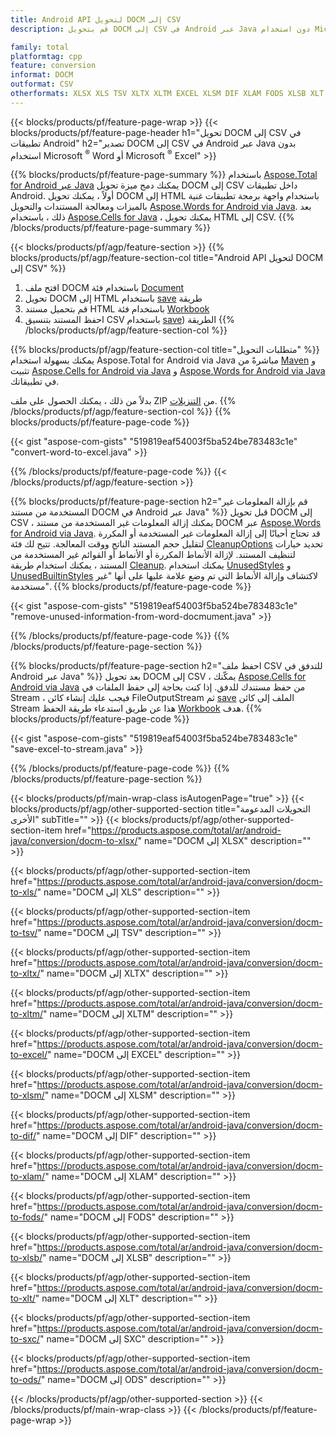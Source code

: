 ```yaml
---
title: Android API لتحويل DOCM إلى CSV
description: قم بتحويل DOCM إلى CSV في Android عبر Java دون استخدام Microsoft Word أو Microsoft Excel

family: total
platformtag: cpp
feature: conversion
informat: DOCM
outformat: CSV
otherformats: XLSX XLS TSV XLTX XLTM EXCEL XLSM DIF XLAM FODS XLSB XLT SXC ODS
---
```

{{< blocks/products/pf/feature-page-wrap >}}
{{< blocks/products/pf/feature-page-header h1="تحويل DOCM إلى CSV في تطبيقات Android" h2="تصدير DOCM إلى CSV في Android عبر Java بدون استخدام Microsoft <sup>&reg;</sup> Word أو Microsoft <sup>&reg;</sup> Excel" >}}

{{% blocks/products/pf/feature-page-summary %}}
باستخدام [Aspose.Total for Android عبر Java](https://products.aspose.com/total/android-java/) يمكنك دمج ميزة تحويل DOCM إلى CSV داخل تطبيقات Android. أولاً ، يمكنك تحويل DOCM إلى HTML باستخدام واجهة برمجة تطبيقات غنية بالميزات ومعالجة المستندات والتحويل [Aspose.Words for Android via Java](https://products.aspose.com/words/android-java/). بعد ذلك ، باستخدام [Aspose.Cells for Java](https://products.aspose.com/cells/android-java/) ، يمكنك تحويل HTML إلى CSV. 
{{% /blocks/products/pf/feature-page-summary  %}}

{{< blocks/products/pf/agp/feature-section >}}
{{% blocks/products/pf/agp/feature-section-col title="Android API لتحويل DOCM إلى CSV" %}}
1. افتح ملف DOCM باستخدام فئة [Document](https://reference.aspose.com/words/java/com.aspose.words/Document)
2. تحويل DOCM إلى HTML باستخدام [save](https://reference.aspose.com/words/java/com.aspose.words/Document#save(java.lang.String,com.aspose.words.SaveOptions)) طريقة
3. قم بتحميل مستند HTML باستخدام فئة [Workbook](https://reference.aspose.com/cells/java/com.aspose.cells/Workbook)
4. احفظ المستند بتنسيق CSV باستخدام [save](https://reference.aspose.com/cells/java/com.aspose.cells/workbook#save(java.lang.String,%20com.aspose.cells.SaveOptions))) الطريقة
{{% /blocks/products/pf/agp/feature-section-col %}}

{{% blocks/products/pf/agp/feature-section-col title="متطلبات التحويل" %}}
يمكنك بسهولة استخدام Aspose.Total for Android via Java مباشرةً من [Maven](https://repository.aspose.com/webapp/#/artifacts/browse/tree/General/repo/com/aspose/aspose-total) و تثبيت [Aspose.Cells for Android via Java](https://docms.aspose.com/cells/java/aspose-cells-for-android-via-java-installation/#install-asposecells-for-android-via-java-from-maven-repository) و [Aspose.Words for Android via Java](https://docms.aspose.com/words/java/install-aspose-words-for-android-via-java/#install-asposewords-for-android-via-java-from-maven-repository) في تطبيقاتك.

بدلاً من ذلك ، يمكنك الحصول على ملف ZIP من [التنزيلات](https://downloads.aspose.com/total/androidjava).
{{% /blocks/products/pf/agp/feature-section-col %}}
{{% blocks/products/pf/feature-page-code %}}

{{< gist "aspose-com-gists" "519819eaf54003f5ba524be783483c1e" "convert-word-to-excel.java" >}}



{{% /blocks/products/pf/feature-page-code %}}
{{< /blocks/products/pf/agp/feature-section >}}

{{% blocks/products/pf/feature-page-section  h2="قم بإزالة المعلومات غير المستخدمة من مستند DOCM في Android عبر Java" %}}
قبل تحويل DOCM إلى CSV ، يمكنك إزالة المعلومات غير المستخدمة من مستند DOCM عبر [Aspose.Words for Android via Java](https://products.aspose.com/words/android-java/). قد تحتاج أحيانًا إلى إزالة المعلومات غير المستخدمة أو المكررة لتقليل حجم المستند الناتج ووقت المعالجة. تتيح لك فئة [CleanupOptions](https://reference.aspose.com/words/java/com.aspose.words/CleanupOptions) تحديد خيارات لتنظيف المستند. لإزالة الأنماط المكررة أو الأنماط أو القوائم غير المستخدمة من المستند ، يمكنك استخدام طريقة [Cleanup](https://reference.aspose.com/words/java/com.aspose.words/Document#cleanup ()). يمكنك استخدام [UnusedStyles](https://reference.aspose.com/words/java/com.aspose.words/cleanupoptions#UnusedStyles) و [UnusedBuiltinStyles](https://reference.aspose.com/words/java/com.aspose.words/cleanupoptions#UnusedBuiltinStyles) لاكتشاف وإزالة الأنماط التي تم وضع علامة عليها على أنها "غير مستخدمة".
{{% blocks/products/pf/feature-page-code %}}

{{< gist "aspose-com-gists" "519819eaf54003f5ba524be783483c1e" "remove-unused-information-from-word-docmument.java" >}}

{{% /blocks/products/pf/feature-page-code  %}}
{{% /blocks/products/pf/feature-page-section %}}

{{% blocks/products/pf/feature-page-section  h2="احفظ ملف CSV للتدفق في Android عبر Java" %}}
بعد تحويل DOCM إلى CSV ، يمكّنك [Aspose.Cells for Android via Java](https://products.aspose.com/cells/android-java/) من حفظ مستندك للدفق. إذا كنت بحاجة إلى حفظ الملفات في Stream ، فيجب عليك إنشاء كائن FileOutputStream ثم [save](https://reference.aspose.com/cells/java/com.aspose.cells/workbook#save(java.io.OutputStream،٪20com.aspose.cells.SaveOptions)) الملف إلى كائن Stream هذا عن طريق استدعاء طريقة الحفظ [Workbook](https://reference.aspose.com/cells/java/com.aspose.cells/Workbook) هدف.
{{% blocks/products/pf/feature-page-code %}}

{{< gist "aspose-com-gists" "519819eaf54003f5ba524be783483c1e" "save-excel-to-stream.java" >}}

{{% /blocks/products/pf/feature-page-code  %}}
{{% /blocks/products/pf/feature-page-section %}}

{{< blocks/products/pf/main-wrap-class isAutogenPage="true" >}}
{{< blocks/products/pf/agp/other-supported-section title="التحويلات المدعومة الأخرى" subTitle="" >}}
{{< blocks/products/pf/agp/other-supported-section-item href="https://products.aspose.com/total/ar/android-java/conversion/docm-to-xlsx/" name="DOCM إلى XLSX" description="" >}}

{{< blocks/products/pf/agp/other-supported-section-item href="https://products.aspose.com/total/ar/android-java/conversion/docm-to-xls/" name="DOCM إلى XLS" description="" >}}

{{< blocks/products/pf/agp/other-supported-section-item href="https://products.aspose.com/total/ar/android-java/conversion/docm-to-tsv/" name="DOCM إلى TSV" description="" >}}

{{< blocks/products/pf/agp/other-supported-section-item href="https://products.aspose.com/total/ar/android-java/conversion/docm-to-xltx/" name="DOCM إلى XLTX" description="" >}}

{{< blocks/products/pf/agp/other-supported-section-item href="https://products.aspose.com/total/ar/android-java/conversion/docm-to-xltm/" name="DOCM إلى XLTM" description="" >}}

{{< blocks/products/pf/agp/other-supported-section-item href="https://products.aspose.com/total/ar/android-java/conversion/docm-to-excel/" name="DOCM إلى EXCEL" description="" >}}

{{< blocks/products/pf/agp/other-supported-section-item href="https://products.aspose.com/total/ar/android-java/conversion/docm-to-xlsm/" name="DOCM إلى XLSM" description="" >}}

{{< blocks/products/pf/agp/other-supported-section-item href="https://products.aspose.com/total/ar/android-java/conversion/docm-to-dif/" name="DOCM إلى DIF" description="" >}}

{{< blocks/products/pf/agp/other-supported-section-item href="https://products.aspose.com/total/ar/android-java/conversion/docm-to-xlam/" name="DOCM إلى XLAM" description="" >}}

{{< blocks/products/pf/agp/other-supported-section-item href="https://products.aspose.com/total/ar/android-java/conversion/docm-to-fods/" name="DOCM إلى FODS" description="" >}}

{{< blocks/products/pf/agp/other-supported-section-item href="https://products.aspose.com/total/ar/android-java/conversion/docm-to-xlsb/" name="DOCM إلى XLSB" description="" >}}

{{< blocks/products/pf/agp/other-supported-section-item href="https://products.aspose.com/total/ar/android-java/conversion/docm-to-xlt/" name="DOCM إلى XLT" description="" >}}

{{< blocks/products/pf/agp/other-supported-section-item href="https://products.aspose.com/total/ar/android-java/conversion/docm-to-sxc/" name="DOCM إلى SXC" description="" >}}

{{< blocks/products/pf/agp/other-supported-section-item href="https://products.aspose.com/total/ar/android-java/conversion/docm-to-ods/" name="DOCM إلى ODS" description="" >}}


{{< /blocks/products/pf/agp/other-supported-section >}}
{{< /blocks/products/pf/main-wrap-class >}}
{{< /blocks/products/pf/feature-page-wrap >}}